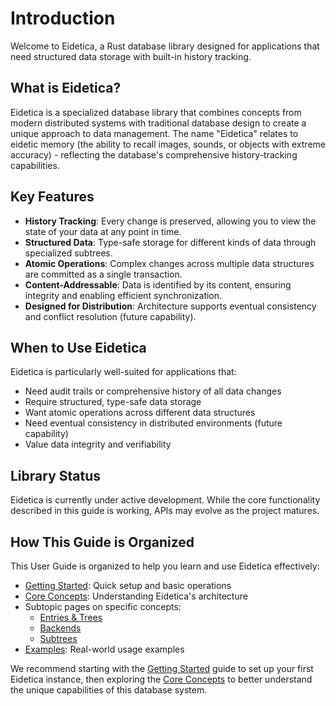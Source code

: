 # Introduction

Welcome to Eidetica, a Rust database library designed for applications that need structured data storage with built-in history tracking.

## What is Eidetica?

Eidetica is a specialized database library that combines concepts from modern distributed systems with traditional database design to create a unique approach to data management. The name "Eidetica" relates to eidetic memory (the ability to recall images, sounds, or objects with extreme accuracy) - reflecting the database's comprehensive history-tracking capabilities.

## Key Features

- **History Tracking**: Every change is preserved, allowing you to view the state of your data at any point in time.
- **Structured Data**: Type-safe storage for different kinds of data through specialized subtrees.
- **Atomic Operations**: Complex changes across multiple data structures are committed as a single transaction.
- **Content-Addressable**: Data is identified by its content, ensuring integrity and enabling efficient synchronization.
- **Designed for Distribution**: Architecture supports eventual consistency and conflict resolution (future capability).

## When to Use Eidetica

Eidetica is particularly well-suited for applications that:

- Need audit trails or comprehensive history of all data changes
- Require structured, type-safe data storage
- Want atomic operations across different data structures
- Need eventual consistency in distributed environments (future capability)
- Value data integrity and verifiability

## Library Status

Eidetica is currently under active development. While the core functionality described in this guide is working, APIs may evolve as the project matures.

## How This Guide is Organized

This User Guide is organized to help you learn and use Eidetica effectively:

- [Getting Started](getting_started.md): Quick setup and basic operations
- [Core Concepts](core_concepts.md): Understanding Eidetica's architecture
- Subtopic pages on specific concepts:
  - [Entries & Trees](concepts/entries_trees.md)
  - [Backends](concepts/backends.md)
  - [Subtrees](concepts/subtrees.md)
- [Examples](examples.md): Real-world usage examples

We recommend starting with the [Getting Started](getting_started.md) guide to set up your first Eidetica instance, then exploring the [Core Concepts](core_concepts.md) to better understand the unique capabilities of this database system.
